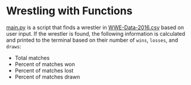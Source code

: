 # Wrestling with Functions
[main.py](main.py) is a script that finds a wrestler in [WWE-Data-2016.csv](resources/WWE-Data-2016.csv) based on user input. If the wrestler is found, the following information is calculated and printed to the terminal based on their number of `wins`, `losses`, and `draws`:
* Total matches
* Percent of matches won
* Percent of matches lost
* Percent of matches drawn